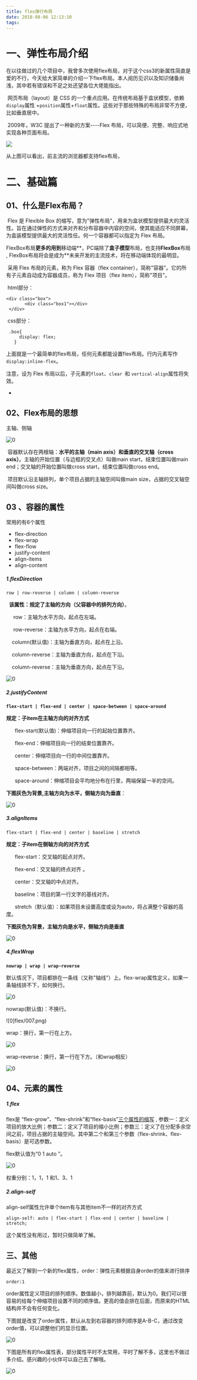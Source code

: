 ```yaml
---
title: flex弹行布局
date: 2018-08-06 12:13:10
tags:
---
```


# 一、弹性布局介绍

​	在以往做过的几个项目中，我曾多次使用flex布局，对于这个css3的新属性简直是爱的不行，今天给大家简单的介绍一下flex布局。本人阅历见识以及知识储备尚浅，其中若有错误和不足之处还望各位大佬能指出。

​	网页布局（layout）是 CSS 的一个重点应用。在传统布局基于盒状模型，依赖 `display`属性 +`position`属性+`float`属性。这些对于那些特殊的布局非常不方便，比如垂直居中。

​	2009年，W3C 提出了一种新的方案----Flex 布局，可以简便、完整、响应式地实现各种页面布局。

![](/flex/001.png)

从上图可以看出，前主流的浏览器都支持flex布局，



# 二、基础篇

## 01、什么是Flex布局？

​	Flex 是 Flexible Box 的缩写，意为"弹性布局"，用来为盒状模型提供最大的灵活性。旨在通过弹性的方式来对齐和分布容器中内容的空间，使其能适应不同屏幕，为盒装模型提供最大的灵活性任。何一个容器都可以指定为 Flex 布局。

​      FlexBox布局**更多的用到**移动端**，PC端除了**盒子模型**布局，也支持**FlexBox**布局 , FlexBox布局将会是成为**未来开发的主流技术，将在移动端体现的最明显。

​	采用 Flex 布局的元素，称为 Flex 容器（flex container），简称"容器"。它的所有子元素自动成为容器成员，称为 Flex 项目（flex item），简称"项目"。

​	html部分：

```
<div class="box">
       <div class="box1"></div>
 </div>
```

​	css部分：

```
 .box{
     display: flex;
   }
```

上面就是一个最简单的flex布局，任何元素都能设置flex布局。行内元素写作`display:inline-flex`。

注意，设为 Flex 布局以后，子元素的`float`、`clear `和 `vertical-align`属性将失效。



- ​

## 02、Flex布局的思想

主轴、侧轴

![0](flex/002.png)



​      容器默认存在两根轴：**水平的主轴（main axis）**和**垂直的交叉轴（cross axis）**。主轴的开始位置（与边框的交叉点）叫做main start，结束位置叫做main end；交叉轴的开始位置叫做cross start，结束位置叫做cross end。

​    项目默认沿主轴排列，单个项目占据的主轴空间叫做main size，占据的交叉轴空间叫做cross size。

## 03 、容器的属性

常用的有6个属性

- flex-direction
- flex-wrap
- flex-flow
- justify-content
- align-items
- align-content

##### 1.flexDirection

`row | row-reverse | column | column-reverse`

  **该属性：规定了主轴的方向（父容器中的排列方向）**。

     row：主轴为水平方向，起点在左端。

     row-reverse：主轴为水平方向，起点在右端。

    column(默认值)：主轴为垂直方向，起点在上沿。

    column-reverse：主轴为垂直方向，起点在下沿。

    column-reverse：主轴为垂直方向，起点在下沿。

![0](flex/003.png)

##### 2.justifyContent

**`flex-start | flex-end | center | space-between | space-around`**

**规定：子item在主轴方向的对齐方式**

      flex-start(默认值)：伸缩项目向一行的起始位置靠齐。

      flex-end：伸缩项目向一行的结束位置靠齐。

      center：伸缩项目向一行的中间位置靠齐。

      space-between：两端对齐，项目之间的间隔都相等。

      space-around：伸缩项目会平均地分布在行里，两端保留一半的空间。

  **下图灰色为背景,主轴方向为水平，侧轴方向为垂直**：

![0](flex/004.png)



##### 3.alignItems

`flex-start | flex-end | center | baseline | stretch`

**规定：子item在侧轴方向的对齐方式**

      flex-start：交叉轴的起点对齐。

      flex-end：交叉轴的终点对齐 。

      center：交叉轴的中点对齐。

      baseline：项目的第一行文字的基线对齐。

      stretch（默认值）：如果项目未设置高度或设为auto，将占满整个容器的高度。

**下图灰色为背景，主轴方向是水平，侧轴方向是垂直**

![0](flex/005.png)



##### 4.flexWrap

**`nowrap | wrap | wrap-reverse`**

默认情况下，项目都排在一条线（又称"轴线"）上。flex-wrap属性定义，如果一条轴线排不下，如何换行。

![0](flex/006.png)

nowrap(默认值)：不换行。

![0]flex/007.png)

wrap：换行，第一行在上方。

![0](flex/008.png)

wrap-reverse：换行，第一行在下方。（和wrap相反）

![0](flex/009.png)



## 04、元素的属性

##### 1.flex

flex是 “flex-grow”、“flex-shrink”和“flex-basis”[三个属性的缩写](http://www.runoob.com/w3cnote/flex-grammar.html) , 参数一：定义项目的放大比例；参数二：定义了项目的缩小比例；参数三：定义了在分配多余空间之前，项目占据的主轴空间。其中第二个和第三个参数（flex-shrink、flex-basis）是可选参数。

flex默认值为“0  1  auto ”。

![0](flex/10.png)

权重分别：1，1，1 和1、3、1

##### 2.align-self

align-self属性允许单个item有与其他item不一样的对齐方式

```
align-self: auto | flex-start | flex-end | center | baseline | stretch;
```

这个属性没有用过，暂时只做简单了解。

## 三、其他



最近又了解到一个新的flex属性，order：弹性元素根据自身order的值来进行排序 

```
order:1
```

order属性定义项目的排列顺序。数值越小，排列越靠前，默认为0。我们可以很容易的给每个伸缩项目设置不同的顺序值。更高的值会排在后面，而原来的HTML结构并不会有任何变化。

下图就是改变了order属性，默认从左到右容器的排列顺序是A-B-C，通过改变order值，可以调整他们的显示位置。

![0](flex/12.png)

下图是所有的flex属性表，部分属性平时不太常用，平时了解不多，这里也不做过多介绍。感兴趣的小伙伴可以自己去了解哦。

![0](flex/13.png)